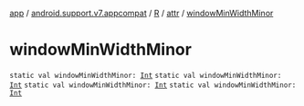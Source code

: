 [app](../../../index.md) / [android.support.v7.appcompat](../../index.md) / [R](../index.md) / [attr](index.md) / [windowMinWidthMinor](.)

# windowMinWidthMinor

`static val windowMinWidthMinor: `[`Int`](https://kotlinlang.org/api/latest/jvm/stdlib/kotlin/-int/index.html)
`static val windowMinWidthMinor: `[`Int`](https://kotlinlang.org/api/latest/jvm/stdlib/kotlin/-int/index.html)
`static val windowMinWidthMinor: `[`Int`](https://kotlinlang.org/api/latest/jvm/stdlib/kotlin/-int/index.html)
`static val windowMinWidthMinor: `[`Int`](https://kotlinlang.org/api/latest/jvm/stdlib/kotlin/-int/index.html)